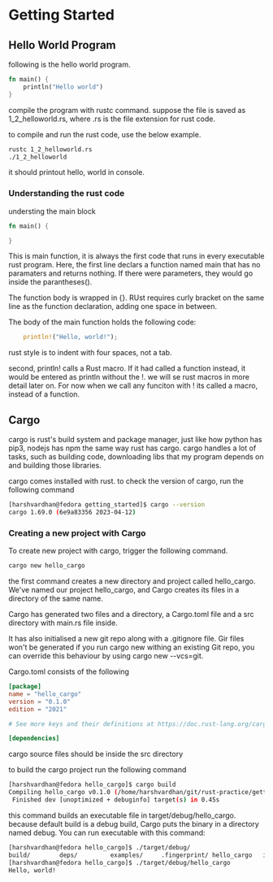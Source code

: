 
# Getting Started

## Hello World Program

following is the hello world program.

```rust
fn main() {
    println("Hello world")
}

```
compile the program with rustc command.
suppose the file is saved as 1_2_helloworld.rs, where .rs is the file extension for rust code.

to compile and run the rust code, use the below example.

```bash
rustc 1_2_helloworld.rs
./1_2_helloworld
```

it should printout hello, world in console.

### Understanding the rust code

understing the main block

```rust
fn main() {

}
```

This is main function, it is always the first code that runs in every executable rust program. Here, the first line declars a function named main that has no paramaters and returns nothing. If there were parameters, they would go inside the parantheses().

The function body is wrapped in {}. RUst requires curly bracket on the same line as the function declaration, adding one space in between.


The body of the main function holds the following code:

```rust
    println!("Hello, world!");
```

rust style is to indent with four spaces, not a tab.

second, println! calls a Rust macro. If it had called a function instead, it would be entered as println without the !. we will se rust macros in more detail later on. For now when we call any funciton with ! its called a macro, instead of a function.

## Cargo

cargo is rust's build system and package manager, just like how python has pip3, nodejs has npm the same way rust has cargo.
cargo handles a lot of tasks, such as building code, downloading libs that my program depends on and building those libraries.

cargo comes installed with rust.
to check the version of cargo, run the following command
```bash
[harshvardhan@fedora getting_started]$ cargo --version
cargo 1.69.0 (6e9a83356 2023-04-12)
```

### Creating a new project with Cargo

To create new project with cargo, trigger the following command.

```bash
cargo new hello_cargo
```

the first command creates a new directory and project called hello_cargo. We've named our project hello_cargo, and Cargo creates its files in a directory of the same name.

Cargo has generated two files and a directory, a Cargo.toml file and a src directory with main.rs file inside.

It has also initialised a new git repo along with a .gitignore file. Gir files won't be generated if you run cargo new withing an existing Git repo, you can override this behaviour by using cargo new --vcs=git.

Cargo.toml consists of the following
```toml
[package]
name = "hello_cargo"
version = "0.1.0"
edition = "2021"

# See more keys and their definitions at https://doc.rust-lang.org/cargo/reference/manifest.html

[dependencies]
```
cargo source files should be inside the src directory

to build the cargo project run the following command

```bash
[harshvardhan@fedora hello_cargo]$ cargo build
Compiling hello_cargo v0.1.0 (/home/harshvardhan/git/rust-practice/getting_started/hello_cargo)
 Finished dev [unoptimized + debuginfo] target(s) in 0.45s
```

this command builds an executable file in target/debug/hello_cargo. because default build is a debug build, Cargo puts the binary in a directory named debug. You  can run executable with this command:

```bash
[harshvardhan@fedora hello_cargo]$ ./target/debug/
build/        deps/         examples/     .fingerprint/ hello_cargo   incremental/  
[harshvardhan@fedora hello_cargo]$ ./target/debug/hello_cargo 
Hello, world!
```